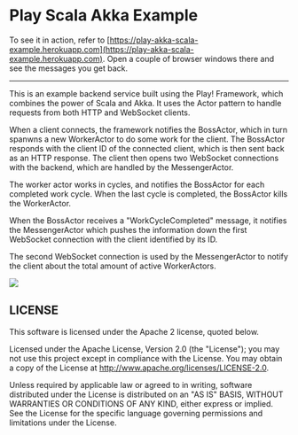 # Play Scala Akka Example

To see it in action, refer to [https://play-akka-scala-example.herokuapp.com](https://play-akka-scala-example.herokuapp.com). Open a couple of browser windows there and see the messages you get back.

---

This is an example backend service built using the Play! Framework, which combines the power of Scala and Akka. It uses the Actor pattern to handle requests from both HTTP and WebSocket clients.

When a client connects, the framework notifies the BossActor, which in turn spanwns a new WorkerActor to do some work for the client. The BossActor responds with the client ID of the connected client, which is then sent back as an HTTP response. The client then opens two WebSocket connections with the backend, which are handled by the MessengerActor.

The worker actor works in cycles, and notifies the BossActor for each completed work cycle. When the last cycle is completed, the BossActor kills the WorkerActor.

When the BossActor receives a "WorkCycleCompleted" message, it notifies the MessengerActor which pushes the information down the first WebSocket connection with the client identified by its ID.

The second WebSocket connection is used by the MessengerActor to notify the client about the total amount of active WorkerActors. 

![](https://github.com/ticofab/play-scala-akka-example/blob/master/docs/flow.png)


## LICENSE

This software is licensed under the Apache 2 license, quoted below.

Licensed under the Apache License, Version 2.0 (the "License"); you may not use this project except in compliance with
the License. You may obtain a copy of the License at http://www.apache.org/licenses/LICENSE-2.0.

Unless required by applicable law or agreed to in writing, software distributed under the License is distributed on an
"AS IS" BASIS, WITHOUT WARRANTIES OR CONDITIONS OF ANY KIND, either express or implied. See the License for the specific
language governing permissions and limitations under the License.